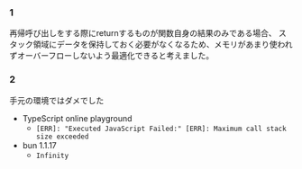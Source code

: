 ### 1

再帰呼び出しをする際にreturnするものが関数自身の結果のみである場合、
スタック領域にデータを保持しておく必要がなくなるため、メモリがあまり使われずオーバーフローしないよう最適化できると考えました。

### 2

手元の環境ではダメでした

- TypeScript online playground
  - `[ERR]: "Executed JavaScript Failed:" [ERR]: Maximum call stack size exceeded `
- bun 1.1.17
  - `Infinity`

